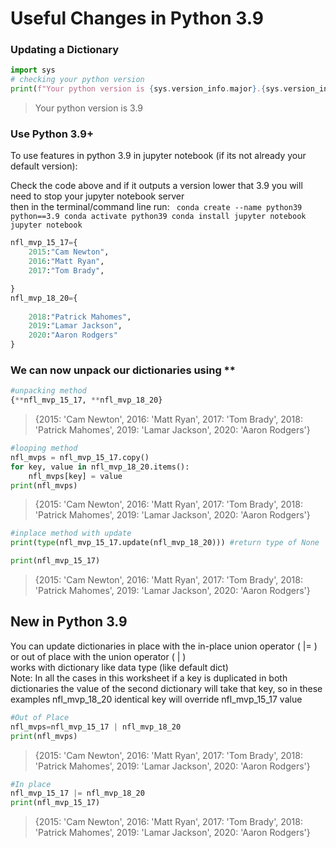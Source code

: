 # Useful Changes in Python 3.9


### Updating a Dictionary



``` python
import sys
# checking your python version
print(f"Your python version is {sys.version_info.major}.{sys.version_info.minor}")
```

> Your python version is 3.9





### Use Python 3.9+

To use features in python 3.9 in jupyter notebook (if its not already
your default version):

Check the code above and if it outputs a version lower that 3.9 you will
need to stop your jupyter notebook server <br> then in the
terminal/command line run: <code> conda create --name python39
python==3.9 conda activate python39 conda install jupyter notebook
jupyter notebook </code>


``` python
nfl_mvp_15_17={
    2015:"Cam Newton",
    2016:"Matt Ryan",
    2017:"Tom Brady",

}
nfl_mvp_18_20={
    
    2018:"Patrick Mahomes",
    2019:"Lamar Jackson",
    2020:"Aaron Rodgers"
}
```


### We can now unpack our dictionaries using **

``` python
#unpacking method
{**nfl_mvp_15_17, **nfl_mvp_18_20}
```



>    {2015: 'Cam Newton',
>     2016: 'Matt Ryan',
>     2017: 'Tom Brady',
>     2018: 'Patrick Mahomes',
>     2019: 'Lamar Jackson',
>     2020: 'Aaron Rodgers'}





``` python
#looping method
nfl_mvps = nfl_mvp_15_17.copy()
for key, value in nfl_mvp_18_20.items():
    nfl_mvps[key] = value
print(nfl_mvps)
```



>    {2015: 'Cam Newton', 2016: 'Matt Ryan', 2017: 'Tom Brady', 2018: 'Patrick Mahomes', 2019: 'Lamar Jackson', 2020: 'Aaron Rodgers'}


``` python
#inplace method with update
print(type(nfl_mvp_15_17.update(nfl_mvp_18_20))) #return type of None

print(nfl_mvp_15_17)
```
>    {2015: 'Cam Newton', 2016: 'Matt Ryan', 2017: 'Tom Brady', 2018: 'Patrick Mahomes', 2019: 'Lamar Jackson', 2020: 'Aaron Rodgers'}





## New in Python 3.9

You can update dictionaries in place with the in-place union operator (
|= )<br> or out of place with the union operator ( | )<br> works with
dictionary like data type (like default dict)<br> Note: In all the cases
in this worksheet if a key is duplicated in both dictionaries the value
of the second dictionary will take that key, so in these examples
nfl\_mvp\_18\_20 identical key will override nfl\_mvp\_15\_17 value



``` python
#Out of Place
nfl_mvps=nfl_mvp_15_17 | nfl_mvp_18_20
print(nfl_mvps)
```



>    {2015: 'Cam Newton', 2016: 'Matt Ryan', 2017: 'Tom Brady', 2018: 'Patrick Mahomes', 2019: 'Lamar Jackson', 2020: 'Aaron Rodgers'}



``` python
#In place
nfl_mvp_15_17 |= nfl_mvp_18_20
print(nfl_mvp_15_17)
```

>    {2015: 'Cam Newton', 2016: 'Matt Ryan', 2017: 'Tom Brady', 2018: 'Patrick Mahomes', 2019: 'Lamar Jackson', 2020: 'Aaron Rodgers'}

